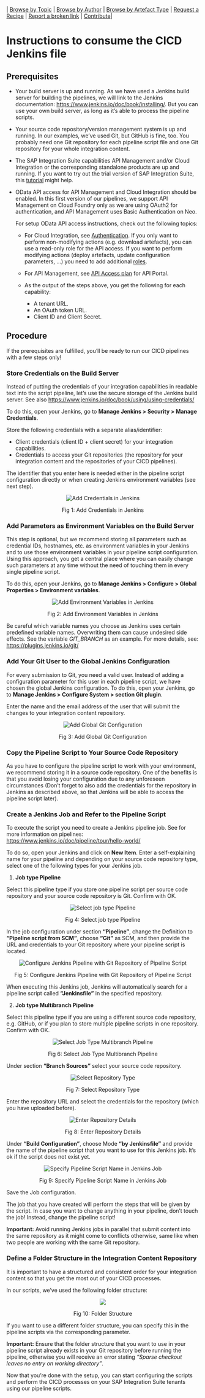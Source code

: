 \|  [Browse by Topic](readme.md)  \| [Browse by Author](author.md) \| [Browse by Artefact Type](for/readme.md) \| [Request a Recipe](https://github.com/SAP/apibusinesshub-integration-recipes/issues/new?assignees=&labels=Recipe%20Request&template=recipe-request.md&title=How+to++) \| [Report a broken link](https://github.com/SAP/apibusinesshub-integration-recipes/issues/new?assignees=&labels=documentation&template=bug_report.md&title=Broken%20Link) \| [Contribute](../CONTRIBUTING.md)\|

# Instructions to consume the CICD Jenkins file

## Prerequisites
* Your build server is up and running. As we have used a Jenkins build server for building the pipelines, we will link to the Jenkins documentation: https://www.jenkins.io/doc/book/installing/.
But you can use your own build server, as long as it’s able to process the pipeline scripts.
* Your source code repository/version management system is up and running. In our examples, we’ve used Git, but GitHub is fine, too.
You probably need one Git repository for each pipeline script file and one Git repository for your whole integration content.
* The SAP Integration Suite capabilities API Management and/or Cloud Integration or the corresponding standalone products are up and running. If you want to try out the trial version of SAP Integration Suite, this [tutorial](https://developers.sap.com/tutorials/cp-starter-isuite-onboard-subscribe.html) might help.
* OData API access for API Management and Cloud Integration should be enabled.
In this first version of our pipelines, we support API Management on Cloud Foundry only as we are using OAuth2 for authentication, and API Management uses Basic Authentication on Neo.

  For setup OData API access instructions, check out the following topics:
  * For Cloud Integration, see [Authentication](https://help.sap.com/viewer/368c481cd6954bdfa5d0435479fd4eaf/Cloud/en-US/bd2fbd5133e8411b8e3608fceb28a608.html). If you only want to perform non-modifying actions (e.g. download artefacts), you can use a read-only role for the API access. If you want to perform modifying actions (deploy artefacts, update configuration parameters, …) you need to add additional [roles](https://help.sap.com/viewer/368c481cd6954bdfa5d0435479fd4eaf/Cloud/en-US/fc409e8395724a70ad21a1fcfeaebedf.html?q=roles).
  * For API Management, see [API Access plan](https://help.sap.com/viewer/66d066d903c2473f81ec33acfe2ccdb4/Cloud/en-US/24a2c37abd754915a74ae0914bebaa5b.html) for API Portal.

  * As the output of the steps above, you get the following for each capability:
    * A tenant URL.
    * An OAuth token URL.
    * Client ID and Client Secret.

## Procedure
If the prerequisites are fulfilled, you’ll be ready to run our CICD pipelines with a few steps only!

### Store Credentials on the Build Server
Instead of putting the credentials of your integration capabilities in readable text into the script pipeline, let’s use the secure storage of the Jenkins build server. See also https://www.jenkins.io/doc/book/using/using-credentials/

To do this, open your Jenkins, go to <b>Manage Jenkins > Security > Manage Credentials</b>.

Store the following credentials with a separate alias/identifier:

  * Client credentials (client ID + client secret) for your integration capabilities.
  * Credentials to access your Git repositories (the repository for your integration content and the repositories of your CICD pipelines).

The identifier that you enter here is needed either in the pipeline script configuration directly or when creating Jenkins environment variables (see next step).

<div style="text-align:center"><img src="jenkins_add_credentials.png" alt="Add Credentials in Jenkins" /></div>
<p align="center">Fig 1: Add Credentials in Jenkins</p>

### Add Parameters as Environment Variables on the Build Server
This step is optional, but we recommend storing all parameters such as credential IDs, hostnames, etc. as environment variables in your Jenkins and to use those environment variables in your pipeline script configuration. Using this approach, you get a central place where you can easily change such parameters at any time without the need of touching them in every single pipeline script.

To do this, open your Jenkins, go to <b>Manage Jenkins > Configure > Global Properties > Environment variables</b>.

<div style="text-align:center"><img src="jenkins_add_global_variable.png" alt="Add Environment Variables in Jenkins" /></div>
<p align="center">Fig 2: Add Environment Variables in Jenkins</p>

Be careful which variable names you choose as Jenkins uses certain predefined variable names. Overwriting them can cause undesired side effects. See the variable <i>GIT_BRANCH</i> as an example. For more details, see: https://plugins.jenkins.io/git/

### Add Your Git User to the Global Jenkins Configuration
For every submission to Git, you need a valid user. Instead of adding a configuration parameter for this user in each pipeline script, we have chosen the global Jenkins configuration.
To do this, open your Jenkins, go to <b>Manage Jenkins > Configure System > section Git plugin</b>.

Enter the name and the email address of the user that will submit the changes to your integration content repository.

<div style="text-align:center"><img src="Jenkins-git-user.png" alt="Add Global Git Configuration" /></div>
<p align="center">Fig 3: Add Global Git Configuration</p>

### Copy the Pipeline Script to Your Source Code Repository
As you have to configure the pipeline script to work with your environment, we recommend storing it in a source code repository. One of the benefits is that you avoid losing your configuration due to any unforeseen circumstances
(Don’t forget to also add the credentials for the repository in Jenkins as described above, so that Jenkins will be able to access the pipeline script later).

### Create a Jenkins Job and Refer to the Pipeline Script
To execute the script you need to create a Jenkins pipeline job.
See for more information on pipelines: https://www.jenkins.io/doc/pipeline/tour/hello-world/

To do so, open your Jenkins and click on <b>New Item</b>. Enter a self-explaining name for your pipeline and depending on your source code repository type, select one of the following types for your Jenkins job.

1. <b>Job type Pipeline</b>

  Select this pipeline type if you store one pipeline script per source code repository and your source code repository is Git. Confirm with OK.

  <div style="text-align:center"><img src="Jenkins_create_pipeline.png" alt="Select job type Pipeline" /></div>
  <p align="center">Fig 4: Select job type Pipeline</p>

  In the job configuration under section <b>“Pipeline”</b>, change the Definition to <b>“Pipeline script from SCM”</b>, choose <b>“Git”</b> as SCM, and then provide the URL and credentials to your Git repository where your pipeline script is located.

  <div style="text-align:center"><img src="Jenkins_create_Git_pipeline.png" alt="Configure Jenkins Pipeline with Git Repository of Pipeline Script" /></div>
  <p align="center">Fig 5: Configure Jenkins Pipeline with Git Repository of Pipeline Script</p>

  When executing this Jenkins job, Jenkins will automatically search for a pipeline script called <b>“Jenkinsfile”</b> in the specified repository.

2. <b>Job type Multibranch Pipeline</b>

  Select this pipeline type if you are using a different source code repository, e.g. GitHub, or if you plan to store multiple pipeline scripts in one repository. Confirm with OK.

  <div style="text-align:center"><img src="Jenkins_select_multibranch_pipeline.png" alt="Select Job Type Multibranch Pipeline" /></div>
  <p align="center">Fig 6: Select Job Type Multibranch Pipeline</p>

  Under section <b>“Branch Sources”</b> select your source code repository.

  <div style="text-align:center"><img src="Jenkins_select_repoTyp_for_multibranch_pipeline-1.png" alt="Select Repository Type" /></div>
  <p align="center">Fig 7: Select Repository Type</p>

  Enter the repository URL and select the credentials for the repository (which you have uploaded before).

  <div style="text-align:center"><img src="Jenkins_add_multibranch_credentials.png" alt="Enter Repository Details" /></div>
  <p align="center">Fig 8: Enter Repository Details</p>

  Under <b>“Build Configuration”</b>, choose Mode <b>“by Jenkinsfile”</b> and provide the name of the pipeline script that you want to use for this Jenkins job. It’s ok if the script does not exist yet.

  <div style="text-align:center"><img src="Jenkins_select_multibranch_script.png" alt="Specify Pipeline Script Name in Jenkins Job" /></div>
  <p align="center">Fig 9: Specify Pipeline Script Name in Jenkins Job</p>

  Save the Job configuration.

  The job that you have created will perform the steps that will be given by the script. In case you want to change anything in your pipeline, don’t touch the job! Instead, change the pipeline script!

  <b>Important:</b> Avoid running Jenkins jobs in parallel that submit content into the same repository as it might come to conflicts otherwise, same like when two people are working with the same Git repository.

### Define a Folder Structure in the Integration Content Repository
It is important to have a structured and consistent order for your integration content so that you get the most out of your CICD processes.

In our scripts, we’ve used the following folder structure:

<div style="text-align:center"><img src="folderstructure.png" /></div>
<p align="center">Fig 10: Folder Structure</p>

If you want to use a different folder structure, you can specify this in the pipeline scripts via the corresponding parameter.

<b>Important:</b> Ensure that the folder structure that you want to use in your pipeline script already exists in your Git repository before running the pipeline, otherwise you will receive an error stating <i>“Sparse checkout leaves no entry on working directory”</i>.



Now that you’re done with the setup, you can start configuring the scripts and perform the CICD processes on your SAP Integration Suite tenants using our pipeline scripts.

